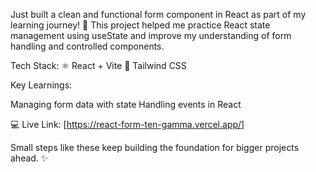 Just built a clean and functional form component in React as part of my learning journey! 📝
This project helped me practice React state management using useState and improve my understanding of form handling and controlled components.

Tech Stack:
⚛ React + Vite
🎨 Tailwind CSS

Key Learnings:

Managing form data with state
Handling events in React

💻 Live Link: [https://react-form-ten-gamma.vercel.app/]


Small steps like these keep building the foundation for bigger projects ahead. ✨
